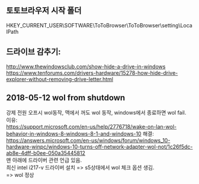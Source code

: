 ## 토토브라우저 시작 폴더
HKEY_CURRENT_USER\SOFTWARE\ToToBrowser\ToToBrowser\setting\LocalPath  

## 드라이브 감추기:
http://www.thewindowsclub.com/show-hide-a-drive-in-windows  
https://www.tenforums.com/drivers-hardware/15278-how-hide-drive-explorer-without-removing-drive-letter.html  

## 2018-05-12 wol from shutdown
강제 전원 오프시 wol동작, 맥에서 꺼도 wol 동작, windows에서 종료하면 wol fail.  
이유:  
https://support.microsoft.com/en-us/help/2776718/wake-on-lan-wol-behavior-in-windows-8-windows-8-1-and-windows-10
해결:    
https://answers.microsoft.com/en-us/windows/forum/windows_10-hardware-winpc/windows-10-turns-off-network-adapter-wol-not/1c26f5dc-ab8e-4dff-b0ee-050a35445812  
맨 아래에 드라이버 관련 언급 있음.  
최신 intel i217-v 드라이버 설치 => s5상태에서 wol 체크 옵션 생김.  
=> wol 정상  

<!--stackedit_data:
eyJoaXN0b3J5IjpbMTMxMzgwNzUzMF19
-->